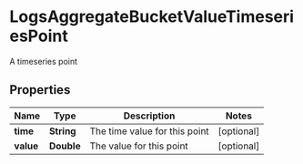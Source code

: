 # LogsAggregateBucketValueTimeseriesPoint

A timeseries point

## Properties

| Name      | Type       | Description                   | Notes      |
| --------- | ---------- | ----------------------------- | ---------- |
| **time**  | **String** | The time value for this point | [optional] |
| **value** | **Double** | The value for this point      | [optional] |
